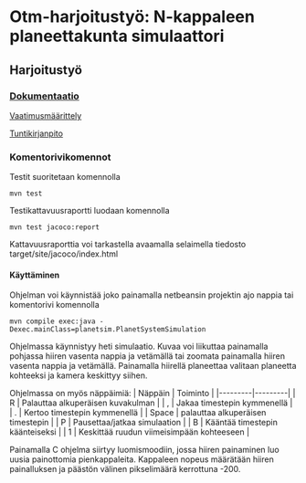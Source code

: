 # Otm-harjoitustyö: N-kappaleen planeettakunta simulaattori


## Harjoitustyö

### [Dokumentaatio](https://github.com/anttkukk/otm-harjoitustyo/tree/master/dokumentaatio)

[Vaatimusmäärittely](https://github.com/anttkukk/otm-harjoitustyo/blob/master/dokumentaatio/vaatimusmaarittelu.md)

[Tuntikirjanpito](https://github.com/anttkukk/otm-harjoitustyo/blob/master/dokumentaatio/tyoaikakirjanpito.md)
 ### Komentorivikomennot
 Testit suoritetaan komennolla 
 
 `mvn test`
 
 Testikattavuusraportti luodaan komennolla
 
 `mvn test jacoco:report`
 
 Kattavuusraporttia voi tarkastella avaamalla selaimella tiedosto target/site/jacoco/index.html

#### Käyttäminen
Ohjelman voi käynnistää joko painamalla netbeansin projektin ajo nappia tai komentorivi komennolla

`mvn compile exec:java -Dexec.mainClass=planetsim.PlanetSystemSimulation`

Ohjelmassa käynnistyy heti simulaatio. Kuvaa voi liikuttaa painamalla pohjassa hiiren vasenta nappia ja vetämällä tai zoomata painamalla hiiren vasenta nappia ja vetämällä. Painamalla hiirellä planeettaa valitaan planeetta kohteeksi ja kamera keskittyy siihen. 

Ohjelmassa on myös näppäimiä:
| Näppäin | Toiminto |
|---------|---------|
| R | Palauttaa alkuperäisen kuvakulman |
| , | Jakaa timestepin kymmenellä |
| . | Kertoo timestepin kymmenellä |
| Space | palauttaa alkuperäisen timestepin |
| P | Pausettaa/jatkaa simulaation |
| B | Kääntää timestepin käänteiseksi |
| 1 | Keskittää ruudun viimeisimpään kohteeseen |

Painamalla C ohjelma siirtyy luomismoodiin, jossa hiiren painaminen luo uusia painottomia pienkappaleita. Kappaleen nopeus määrätään hiiren painalluksen ja päästön välinen pikselimäärä kerrottuna -200.
